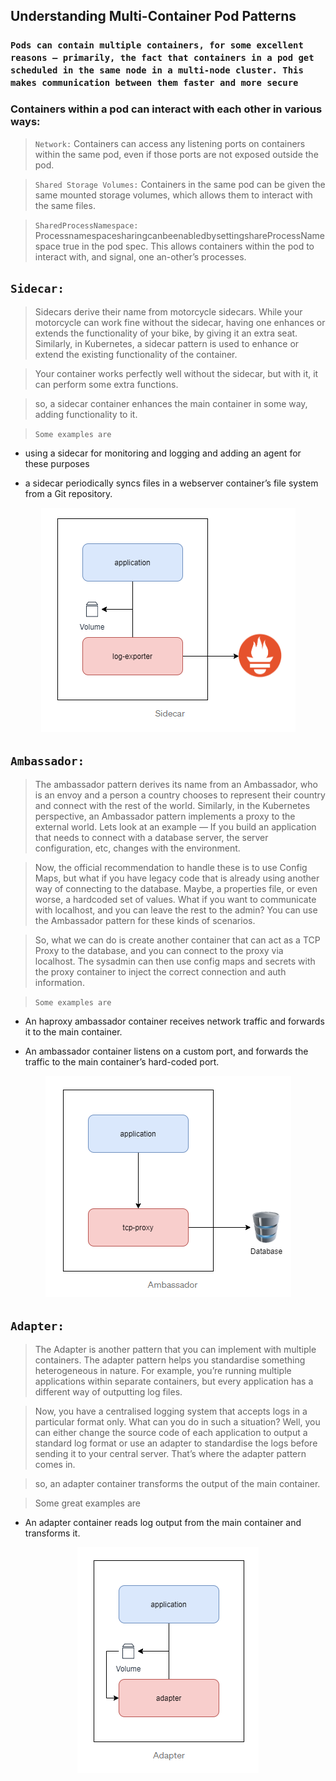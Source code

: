 ## Understanding Multi-Container Pod Patterns

### `Pods can contain multiple containers, for some excellent reasons — primarily, the fact that containers in a pod get scheduled in the same node in a multi-node cluster. This makes communication between them faster and more secure`

### Containers within a pod can interact with each other in various ways:

> `Network:` Containers can access any listening ports on containers within the same pod, even if those ports are not exposed outside the pod.

> `Shared Storage Volumes:` Containers in the same pod can be given the same mounted storage volumes, which allows them to interact with the same files.

> `SharedProcessNamespace:` ProcessnamespacesharingcanbeenabledbysettingshareProcessNamespace true in the pod spec. This allows containers within the pod to interact with, and signal, one an-other’s processes.


## `Sidecar:` 

> Sidecars derive their name from motorcycle sidecars. While your motorcycle can work fine without the sidecar, having one enhances or extends the functionality of your bike, by giving it an extra seat. Similarly, in Kubernetes, a sidecar pattern is used to enhance or extend the existing functionality of the container.

> Your container works perfectly well without the sidecar, but with it, it can perform some extra functions. 

> so, a sidecar container enhances the main container in some way, adding functionality to it. 

> `Some examples are`

* using a sidecar for monitoring and logging and adding an agent for these purposes

* a sidecar periodically syncs files in a webserver container’s file system from a Git repository.

<p align="center"> <img src="https://github.com/lerndevops/static/blob/master/kube/Sidecar-Pod.PNG"> </p>


## `Ambassador:` 

> The ambassador pattern derives its name from an Ambassador, who is an envoy and a person a country chooses to represent their country and connect with the rest of the world. Similarly, in the Kubernetes perspective, an Ambassador pattern implements a proxy to the external world. Lets look at an example — If you build an application that needs to connect with a database server, the server configuration, etc, changes with the environment.

> Now, the official recommendation to handle these is to use Config Maps, but what if you have legacy code that is already using another way of connecting to the database. Maybe, a properties file, or even worse, a hardcoded set of values. What if you want to communicate with localhost, and you can leave the rest to the admin? You can use the Ambassador pattern for these kinds of scenarios.

> So, what we can do is create another container that can act as a TCP Proxy to the database, and you can connect to the proxy via localhost. The sysadmin can then use config maps and secrets with the proxy container to inject the correct connection and auth information.

> `Some examples are`

* An haproxy ambassador container receives network traffic and forwards it to the main container. 

* An ambassador container listens on a custom port, and forwards the traffic to the main container’s hard-coded port.

<p align="center"> <img src="https://github.com/lerndevops/static/blob/master/kube/Ambassador-Pod.PNG"> </p>

## `Adapter:` 

> The Adapter is another pattern that you can implement with multiple containers. The adapter pattern helps you standardise something heterogeneous in nature. For example, you’re running multiple applications within separate containers, but every application has a different way of outputting log files.

> Now, you have a centralised logging system that accepts logs in a particular format only. What can you do in such a situation? Well, you can either change the source code of each application to output a standard log format or use an adapter to standardise the logs before sending it to your central server. That’s where the adapter pattern comes in.

> so, an adapter container transforms the output of the main container.

> Some great examples are

* An adapter container reads log output from the main container and transforms it.

<p align="center"> <img src="https://github.com/lerndevops/static/blob/master/kube/Adapter-Pod.PNG"> </p>
